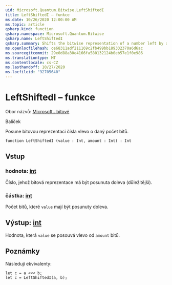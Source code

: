```yaml
---
uid: Microsoft.Quantum.Bitwise.LeftShiftedI
title: LeftShiftedI – funkce
ms.date: 10/26/2020 12:00:00 AM
ms.topic: article
qsharp.kind: function
qsharp.namespace: Microsoft.Quantum.Bitwise
qsharp.name: LeftShiftedI
qsharp.summary: Shifts the bitwise representation of a number left by a given number of bits.
ms.openlocfilehash: ce68311adf211169c2fb499bb189332370a6d6ac
ms.sourcegitcommit: 29e0d88a30e4166fa580132124b0eb57e1f0e986
ms.translationtype: MT
ms.contentlocale: cs-CZ
ms.lasthandoff: 10/27/2020
ms.locfileid: "92705640"
---
```

# <a name="leftshiftedi-function"></a>LeftShiftedI – funkce

Obor názvů: [Microsoft.. bitové](xref:Microsoft.Quantum.Bitwise)

Balíček [](https://nuget.org/packages/)


Posune bitovou reprezentaci čísla vlevo o daný počet bitů.

```qsharp
function LeftShiftedI (value : Int, amount : Int) : Int
```


## <a name="input"></a>Vstup

### <a name="value--int"></a>hodnota: [int](xref:microsoft.quantum.lang-ref.int)

Číslo, jehož bitová reprezentace má být posunuta doleva (důležitější).


### <a name="amount--int"></a>částka: [int](xref:microsoft.quantum.lang-ref.int)

Počet bitů, které `value` mají být posunuty doleva.



## <a name="output--int"></a>Výstup: [int](xref:microsoft.quantum.lang-ref.int)

Hodnota, která `value` se posouvá vlevo od `amount` bitů.

## <a name="remarks"></a>Poznámky

Následují ekvivalenty:

```Q#
let c = a <<< b;
let c = LeftShiftedI(a, b);
```